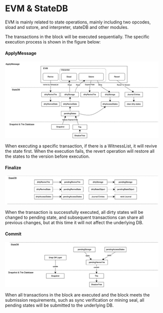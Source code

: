 # EVM & StateDB

EVM is mainly related to state operations, mainly including two opcodes, sload and sstore, and interpreter, stateDB and other modules.

The transactions in the block will be executed sequentially. The specific execution process is shown in the figure below:




#### ApplyMessage

![](../assets/consensus-state-expiry/jacksen_state_expiry-ss-evm-applymsg.png)

When executing a specific transaction, if there is a WitnessList, it will revive the state first. When the execution fails, the revert operation will restore all the states to the version before execution.

  

#### Finalize

![](../assets/consensus-state-expiry/jacksen_state_expiry-ss-evm-finalise.png)

When the transaction is successfully executed, all dirty states will be changed to pending state, and subsequent transactions can share all previous changes, but at this time it will not affect the underlying DB.

  

#### Commit

![](../assets/consensus-state-expiry/jacksen_state_expiry-ss-evm-commit.png)

When all transactions in the block are executed and the block meets the submission requirements, such as sync verification or mining seal, all pending states will be submitted to the underlying DB.

